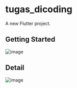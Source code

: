 # tugas_dicoding

A new Flutter project.

## Getting Started

![image](https://user-images.githubusercontent.com/73903697/103164600-29b88f00-4840-11eb-893d-ed7715eee0b2.png)

## Detail 
![image](https://user-images.githubusercontent.com/73903697/103164605-3937d800-4840-11eb-8e81-108d6d15e875.png)
